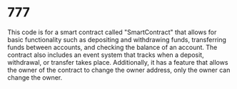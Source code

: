 # 777
This code is for a smart contract called "SmartContract" that allows for basic functionality such as depositing and withdrawing funds, 
transferring funds between accounts, and checking the balance of an account. 
The contract also includes an event system that tracks when a deposit, withdrawal, or transfer takes place. 
Additionally, it has a feature that allows the owner of the contract to change the owner address, only the owner can change the owner.
